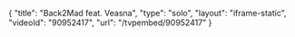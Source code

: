 {
    "title": "Back2Mad feat. Veasna",
    "type": "solo",
    "layout": "iframe-static",
    "videoId": "90952417",
    "url": "\/tvpembed\/90952417"
}